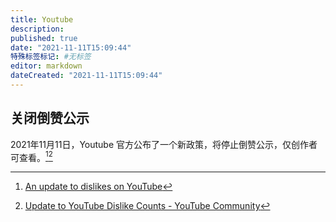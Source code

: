 ```yaml
---
title: Youtube
description:
published: true
date: "2021-11-11T15:09:44"
特殊标签标记: #无标签
editor: markdown
dateCreated: "2021-11-11T15:09:44"
---
```


## 关闭倒赞公示

2021年11月11日，Youtube 官方公布了一个新政策，将停止倒赞公示，仅创作者可查看。[^au2doy][^u2ydc]

[^au2doy]: [An update to dislikes on YouTube](https://web.archive.org/web/20211111025940/https://blog.youtube/news-and-events/update-to-youtube/)

[^u2ydc]: [Update to YouTube Dislike Counts - YouTube Community](https://web.archive.org/web/20211110211750/https://support.google.com/youtube/thread/134791097/update-to-youtube-dislike-counts)
